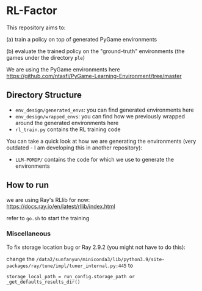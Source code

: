 # RL-Factor

This repository aims to:

(a) train a policy on top of generated PyGame environments

(b) evaluate the trained policy on the "ground-truth" environments (the games under the directory `ple`)

We are using the PyGame environments here https://github.com/ntasfi/PyGame-Learning-Environment/tree/master

## Directory Structure
- `env_design/generated_envs`: you can find generated environments here
- `env_design/wrapped_envs`: you can find how we previously wrapped around the generated environments here
- `rl_train.py` contains the RL training code

You can take a quick look at how we are generating the environments (very outdated - I am developing this in another repository):
- `LLM-POMDP/` contains the code for which we use to generate the environments 

## How to run
we are using Ray's RLlib for now: https://docs.ray.io/en/latest/rllib/index.html

refer to `go.sh` to start the training

### Miscellaneous

To fix storage location bug or Ray 2.9.2 (you might not have to do this):

change the `/data2/sunfanyun/miniconda3/lib/python3.9/site-packages/ray/tune/impl/tuner_internal.py:445` to 
```
storage_local_path = run_config.storage_path or _get_defaults_results_dir()
```
